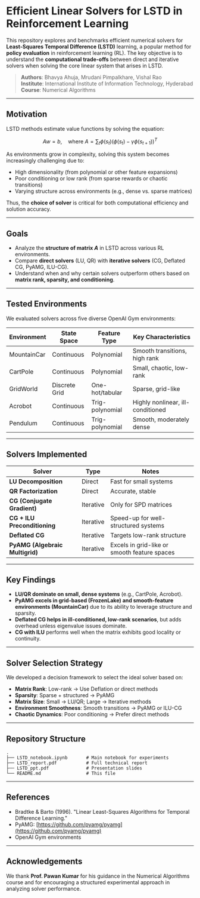 # Efficient Linear Solvers for LSTD in Reinforcement Learning

This repository explores and benchmarks efficient numerical solvers for **Least-Squares Temporal Difference (LSTD)** learning, a popular method for **policy evaluation** in reinforcement learning (RL). The key objective is to understand the **computational trade-offs** between direct and iterative solvers when solving the core linear system that arises in LSTD.

> **Authors**: Bhavya Ahuja, Mrudani Pimpalkhare, Vishal Rao<br>
> **Institute**: International Institute of Information Technology, Hyderabad<br>
> **Course**: Numerical Algorithms

---

## Motivation

LSTD methods estimate value functions by solving the equation:

$$
A w = b, \quad \text{where } A = \sum_t \phi(s_t)(\phi(s_t) - \gamma \phi(s_{t+1}))^T
$$

As environments grow in complexity, solving this system becomes increasingly challenging due to:

* High dimensionality (from polynomial or other feature expansions)
* Poor conditioning or low rank (from sparse rewards or chaotic transitions)
* Varying structure across environments (e.g., dense vs. sparse matrices)

Thus, the **choice of solver** is critical for both computational efficiency and solution accuracy.

---

## Goals

* Analyze the **structure of matrix $A$** in LSTD across various RL environments.
* Compare **direct solvers** (LU, QR) with **iterative solvers** (CG, Deflated CG, PyAMG, ILU-CG).
* Understand when and why certain solvers outperform others based on **matrix rank, sparsity, and conditioning**.

---

## Tested Environments

We evaluated solvers across five diverse OpenAI Gym environments:

| Environment | State Space   | Feature Type    | Key Characteristics               |
| ----------- | ------------- | --------------- | --------------------------------- |
| MountainCar | Continuous    | Polynomial      | Smooth transitions, high rank     |
| CartPole    | Continuous    | Polynomial      | Small, chaotic, low-rank          |
| GridWorld   | Discrete Grid | One-hot/tabular | Sparse, grid-like                 |
| Acrobot     | Continuous    | Trig-polynomial | Highly nonlinear, ill-conditioned |
| Pendulum    | Continuous    | Trig-polynomial | Smooth, moderately dense          |

---

## Solvers Implemented

| Solver                          | Type      | Notes                                        |
| ------------------------------- | --------- | -------------------------------------------- |
| **LU Decomposition**            | Direct    | Fast for small systems                       |
| **QR Factorization**            | Direct    | Accurate, stable                             |
| **CG (Conjugate Gradient)**     | Iterative | Only for SPD matrices                        |
| **CG + ILU Preconditioning**    | Iterative | Speed-up for well-structured systems         |
| **Deflated CG**                 | Iterative | Targets low-rank structure                   |
| **PyAMG (Algebraic Multigrid)** | Iterative | Excels in grid-like or smooth feature spaces |

---

## Key Findings

* **LU/QR dominate on small, dense systems** (e.g., CartPole, Acrobot).
* **PyAMG excels in grid-based (FrozenLake) and smooth-feature environments (MountainCar)** due to its ability to leverage structure and sparsity.
* **Deflated CG helps in ill-conditioned, low-rank scenarios**, but adds overhead unless eigenvalue issues dominate.
* **CG with ILU** performs well when the matrix exhibits good locality or continuity.

---

## Solver Selection Strategy

We developed a decision framework to select the ideal solver based on:

* **Matrix Rank**: Low-rank → Use Deflation or direct methods
* **Sparsity**: Sparse + structured → PyAMG
* **Matrix Size**: Small → LU/QR; Large → Iterative methods
* **Environment Smoothness**: Smooth transitions → PyAMG or ILU-CG
* **Chaotic Dynamics**: Poor conditioning → Prefer direct methods

<!-- <p align="center">
  <img src="decision_flowchart.png" width="500"/>
</p> -->

---

## Repository Structure

```
.
├── LSTD_notebook.ipynb       # Main notebook for experiments
├── LSTD_report.pdf           # Full technical report
├── LSTD_ppt.pdf              # Presentation slides
└── README.md                 # This file
```

---

## References

* Bradtke & Barto (1996). "Linear Least-Squares Algorithms for Temporal Difference Learning."
* PyAMG: [https://github.com/pyamg/pyamg](https://github.com/pyamg/pyamg)
* OpenAI Gym environments

---

## Acknowledgements

We thank **Prof. Pawan Kumar** for his guidance in the Numerical Algorithms course and for encouraging a structured experimental approach in analyzing solver performance.

